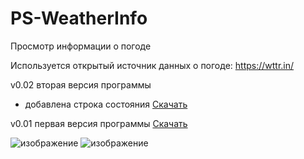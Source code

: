 # PS-WeatherInfo
Просмотр информации о погоде

Используется открытый источник данных о погоде: https://wttr.in/

v0.02 вторая версия программы
* добавлена строка состояния
[Скачать](https://github.com/viclyapunov/PS-WeatherInfo/blob/c390bcba288d34f14717b72d30a458179201dea3/App.ps1)

v0.01 первая версия программы
[Скачать](https://github.com/viclyapunov/PS-WeatherInfo/blob/3ea482b5de943b5d05dec23b2e9a8871a052bfa9/App.ps1)

![изображение](https://github.com/user-attachments/assets/2a55bb0e-8cf5-40eb-8e6e-261aff622e66)
![изображение](https://github.com/user-attachments/assets/263161df-b565-4ec7-8998-e914dc1c0005)

